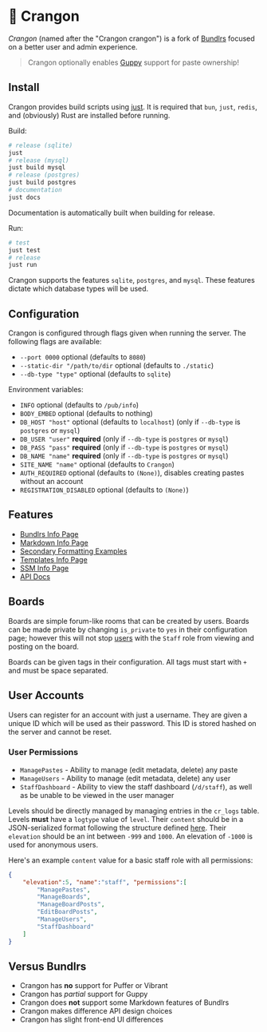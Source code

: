 # 🦐 Crangon

*Crangon* (named after the "Crangon crangon") is a fork of [Bundlrs](https://code.stellular.org/stellular/bundlrs) focused on a better user and admin experience.

> Crangon optionally enables [Guppy](https://code.stellular.org/stellular/guppy) support for paste ownership!

## Install

Crangon provides build scripts using [just](https://github.com/casey/just). It is required that `bun`, `just`, `redis`, and (obviously) Rust are installed before running.

Build:

```bash
# release (sqlite)
just
# release (mysql)
just build mysql
# release (postgres)
just build postgres
# documentation
just docs
```

Documentation is automatically built when building for release.

Run:

```bash
# test
just test
# release
just run
```

Crangon supports the features `sqlite`, `postgres`, and `mysql`. These features dictate which database types will be used.

## Configuration

Crangon is configured through flags given when running the server. The following flags are available:

- `--port 0000` optional (defaults to `8080`)
- `--static-dir "/path/to/dir` optional (defaults to `./static`)
- `--db-type "type"` optional (defaults to `sqlite`)

Environment variables:

- `INFO` optional (defaults to `/pub/info`)
- `BODY_EMBED` optional (defaults to nothing)
- `DB_HOST "host"` optional (defaults to `localhost`) (only if `--db-type` is `postgres` or `mysql`)
- `DB_USER "user"` **required** (only if `--db-type` is `postgres` or `mysql`)
- `DB_PASS "pass"` **required** (only if `--db-type` is `postgres` or `mysql`)
- `DB_NAME "name"` **required** (only if `--db-type` is `postgres` or `mysql`)
- `SITE_NAME "name"` optional (defaults to `Crangon`)
- `AUTH_REQUIRED` optional (defaults to `(None)`), disables creating pastes without an account
- `REGISTRATION_DISABLED` optional (defaults to `(None)`)

## Features

- [Bundlrs Info Page](https://stellular.net/pub/info)
- [Markdown Info Page](https://stellular.net/pub/markdown)
- [Secondary Formatting Examples](https://stellular.net/37dbdb2096)
- [Templates Info Page](https://stellular.net/pub/templates)
- [SSM Info Page](https://stellular.net/pub/ssm)
- [API Docs](https://stellular.net/api/docs/bundlrs/index.html)

## Boards

Boards are simple forum-like rooms that can be created by users. Boards can be made private by changing `is_private` to `yes` in their configuration page; however this will not stop [users](#user-accounts) with the `Staff` role from viewing and posting on the board.

Boards can be given tags in their configuration. All tags must start with `+` and must be space separated.

## User Accounts

Users can register for an account with just a username. They are given a unique ID which will be used as their password. This ID is stored hashed on the server and cannot be reset.

### User Permissions

- `ManagePastes` - Ability to manage (edit metadata, delete) any paste
- `ManageUsers` - Ability to manage (edit metadata, delete) any user
- `StaffDashboard` - Ability to view the staff dashboard (`/d/staff`), as well as be unable to be viewed in the user manager

Levels should be directly managed by managing entries in the `cr_logs` table. Levels **must** have a `logtype` value of `level`. Their `content` should be in a JSON-serialized format following the structure defined [here](https://stellular.net/api/docs/bundlrs/db/bundlesdb/struct.RoleLevel.html). Their `elevation` should be an int between `-999` and `1000`. An elevation of `-1000` is used for anonymous users.

Here's an example `content` value for a basic staff role with all permissions:

```json
{
    "elevation":5, "name":"staff", "permissions":[
        "ManagePastes",
        "ManageBoards",
        "ManageBoardPosts",
        "EditBoardPosts",
        "ManageUsers",
        "StaffDashboard"
    ]
}
```

## Versus Bundlrs

- Crangon has **no** support for Puffer or Vibrant
- Crangon has *partial* support for Guppy
- Crangon does **not** support some Markdown features of Bundlrs
- Crangon makes difference API design choices
- Crangon has slight front-end UI differences
